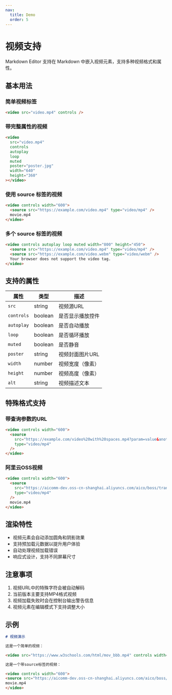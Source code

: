 ```yaml
---
nav:
  title: Demo
  order: 5
---
```


# 视频支持

Markdown Editor 支持在 Markdown 中嵌入视频元素，支持多种视频格式和属性。

## 基本用法

### 简单视频标签

```html
<video src="video.mp4" controls />
```

### 带完整属性的视频

```html
<video
  src="video.mp4"
  controls
  autoplay
  loop
  muted
  poster="poster.jpg"
  width="640"
  height="360"
></video>
```

### 使用 source 标签的视频

```html
<video controls width="600">
  <source src="https://example.com/video.mp4" type="video/mp4" />
  movie.mp4
</video>
```

### 多个 source 标签的视频

```html
<video controls autoplay loop muted width="800" height="450">
  <source src="https://example.com/video.mp4" type="video/mp4" />
  <source src="https://example.com/video.webm" type="video/webm" />
  Your browser does not support the video tag.
</video>
```

## 支持的属性

| 属性       | 类型    | 描述             |
| ---------- | ------- | ---------------- |
| `src`      | string  | 视频源URL        |
| `controls` | boolean | 是否显示播放控件 |
| `autoplay` | boolean | 是否自动播放     |
| `loop`     | boolean | 是否循环播放     |
| `muted`    | boolean | 是否静音         |
| `poster`   | string  | 视频封面图片URL  |
| `width`    | number  | 视频宽度（像素） |
| `height`   | number  | 视频高度（像素） |
| `alt`      | string  | 视频描述文本     |

## 特殊格式支持

### 带查询参数的URL

```html
<video controls width="600">
  <source
    src="https://example.com/video%20with%20spaces.mp4?param=value&another=param"
    type="video/mp4"
  />
</video>
```

### 阿里云OSS视频

```html
<video controls width="600">
  <source
    src="https://aicomm-dev.oss-cn-shanghai.aliyuncs.com/aico/boss/transfer/wrong_question/Fa892bfbe407045efa56813498df8e508.video/mp4?Expires=1755941235&OSSAccessKeyId=LTAI5tKiBhsKfhwgbsFbC3CL&Signature=0tSi7oBjEXZHjpkSjLCRbkUpmIg%3D"
    type="video/mp4"
  />
  movie.mp4
</video>
```

## 渲染特性

- 视频元素会自动添加圆角和阴影效果
- 支持预加载元数据以提升用户体验
- 自动处理视频加载错误
- 响应式设计，支持不同屏幕尺寸

## 注意事项

1. 视频URL中的特殊字符会被自动解码
2. 当前版本主要支持MP4格式视频
3. 视频加载失败时会在控制台输出警告信息
4. 视频元素在编辑模式下支持调整大小

## 示例

```markdown
# 视频演示

这是一个简单的视频：

<video src="https://www.w3schools.com/html/mov_bbb.mp4" controls width="400"></video>

这是一个带source标签的视频：

<video controls width="600">
<source src="https://aicomm-dev.oss-cn-shanghai.aliyuncs.com/aico/boss/transfer/wrong_question/Fa892bfbe407045efa56813498df8e508.video/mp4?Expires=1755941235&OSSAccessKeyId=LTAI5tKiBhsKfhwgbsFbC3CL&Signature=0tSi7oBjEXZHjpkSjLCRbkUpmIg%3D" type="video/mp4">
movie.mp4
</video>
```
